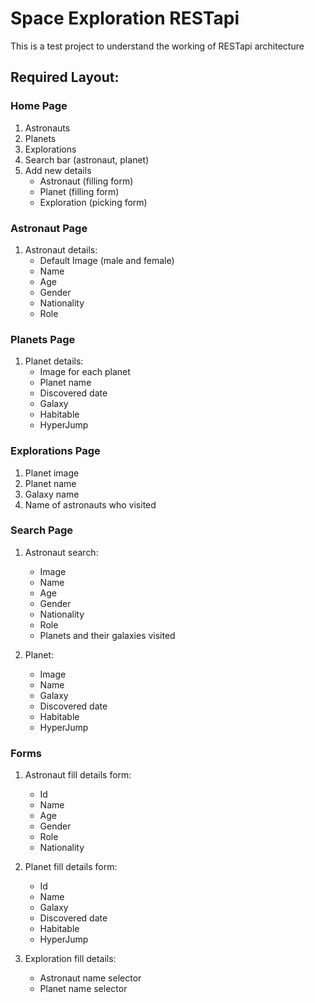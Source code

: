 # Space Exploration RESTapi

This is a test project to understand the working of RESTapi architecture

## Required Layout:

### Home Page
1. Astronauts
2. Planets
3. Explorations
4. Search bar (astronaut, planet)
5. Add new details
    - Astronaut (filling form)
    - Planet (filling form)
    - Exploration (picking form)

### Astronaut Page
1. Astronaut details:
    - Default Image (male and female)
    - Name
    - Age
    - Gender
    - Nationality
    - Role

### Planets Page
1. Planet details:
    - Image for each planet
    - Planet name
    - Discovered date
    - Galaxy
    - Habitable
    - HyperJump

### Explorations Page
1. Planet image
2. Planet name
3. Galaxy name
4. Name of astronauts who visited

### Search Page
1. Astronaut search:
    - Image
    - Name
    - Age
    - Gender
    - Nationality
    - Role
    - Planets and their galaxies visited

2. Planet:
    - Image
    - Name
    - Galaxy
    - Discovered date
    - Habitable
    - HyperJump

### Forms
1. Astronaut fill details form:
    - Id
    - Name
    - Age
    - Gender
    - Role
    - Nationality

2. Planet fill details form:
    - Id
    - Name
    - Galaxy
    - Discovered date
    - Habitable
    - HyperJump

3. Exploration fill details:
    - Astronaut name selector
    - Planet name selector